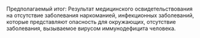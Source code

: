 Предполагаемый итог: Результат медицинского освидетельствования на отсутствие заболевания наркоманией, инфекционных заболеваний, которые представляют опасность для окружающих, отсутствие заболевания, вызываемое вирусом иммунодефицита человека.

